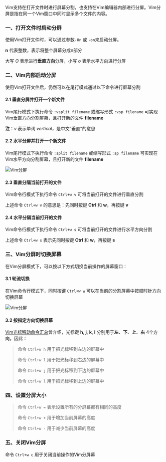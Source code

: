 Vim支持在打开文件时进行屏幕分割，也支持在Vim编辑器内部进行分屏。Vim分屏是指在同一个Vim窗口中同时显示多个文件的内容。

### 一、打开文件时启动分屏

使用Vim打开文件时，可以通过参数`-On` 或 `-on`来启动分屏。

**n** 代表整数，表示将整个屏幕分成n部分

大写 *O* 表示进行**垂直方向**分屏，小写 *o* 表示水平方向进行分屏

### 二、Vim内部启动分屏

使用Vim打开文件后，仍然可以在尾行模式通过以下命令进行屏幕分割

#### 2.1 垂直分屏并打开一个新文件

Vim尾行模式下执行命令 `:vsplit filename` 或缩写形式 `:vsp filename` 可实现Vim垂直方向分割屏幕，且打开新的文件 **filename**

**注**：*v* 表示单词 *vertical*，是中文”垂直”的意思

#### 2.2 水平分屏并打开一个新文件

Vim尾行模式下执行命令 `:split filename` 或缩写形式 `:sp filename` 可实现在Vim水平方向分割屏幕，且打开新的文件 **filename**

![Vim分屏](https://image.vimjc.com/images/691e0c29ly1fnxxdm6hm8g20ex09fq3s.gif)

#### 2.3 垂直分隔当前打开的文件

Vim命令行模式下执行命令 `Ctrl+w v` 可将当前打开的文件进行垂直分割

上述命令 `Ctrl+w v` 的意思是：先同时按键 **Ctrl** 和 **w**，再按键 **v**

#### 2.4 水平分隔当前打开的文件

Vim命令行模式下执行命令 `Ctrl+w s` 可将当前打开的文件进行水平方向分割

上述命令 `Ctrl+w s` 表示先同时按键 **Ctrl** 和 **w**，再按键 **s**

### 三、Vim分屏时切换屏幕

在Vim分屏模式下，可以按以下方式切换当前操作的屏幕窗口：

#### 3.1 轮流切换

在Vim命令行模式下，同时按键 `Ctrl+w w` 可以在当前的分割屏幕中按顺时针方向切换屏幕

![Vim分屏](https://image.vimjc.com/images/691e0c29ly1fnxxhdh1y4g20ex09f74v.gif)

#### 3.2 按指定方向切换屏幕

[Vim光标移动命令汇总](https://vimjc.com/vim-cursor.html)曾介绍，光标键 **h**, **j**, **k**, **l** 分别用于**左**、**下**、**上**、**右** 4个方向，因此：

> 命令 `Ctrl+w h` 用于把光标移到左边的屏幕中
>
> 命令 `Ctrl+w l` 用于把光标移到右边的屏幕中
>
> 命令 `Ctrl+w j` 用于把光标移到下边的屏幕中
>
> 命令 `Ctrl+w l` 用于把光标移到上边的屏幕中

### 四、设置分屏大小

> 命令 `Ctrl+w =` 表示设置所有的分屏幕都有相同的高度
>
> 命令 `Ctrl+w +` 用于增加当前屏幕的高度
>
> 命令 `Ctrl+w -` 用于减少当前屏幕的高度

### 五、关闭Vim分屏

命令 `Ctrl+w c` 用于关闭当前操作的Vim分屏幕